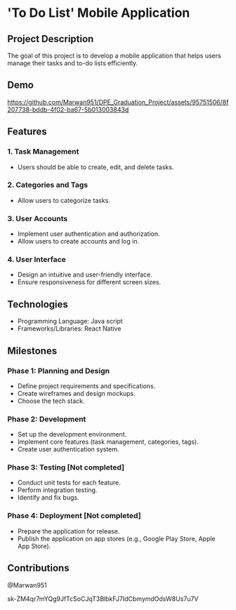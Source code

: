 # 'To Do List' Mobile Application

## Project Description

The goal of this project is to develop a mobile application that helps users manage their tasks and to-do lists efficiently.

## Demo
https://github.com/Marwan951/DPE_Graduation_Project/assets/95751506/8f207738-bddb-4f02-ba67-5b013003843d



## Features

### 1. Task Management

- Users should be able to create, edit, and delete tasks.


### 2. Categories and Tags

- Allow users to categorize tasks.


### 3. User Accounts

- Implement user authentication and authorization.
- Allow users to create accounts and log in.

### 4. User Interface

- Design an intuitive and user-friendly interface.
- Ensure responsiveness for different screen sizes.

## Technologies

- Programming Language: Java script
- Frameworks/Libraries: React Native

## Milestones

### Phase 1: Planning and Design

- Define project requirements and specifications.
- Create wireframes and design mockups.
- Choose the tech stack.

### Phase 2: Development

- Set up the development environment.
- Implement core features (task management, categories, tags).
- Create user authentication system.

### Phase 3: Testing [Not completed]

- Conduct unit tests for each feature.
- Perform integration testing.
- Identify and fix bugs.

### Phase 4: Deployment [Not completed]

- Prepare the application for release.
- Publish the application on app stores (e.g., Google Play Store, Apple App Store).
  

## Contributions 
@Marwan951

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
